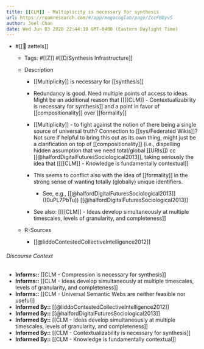 ```yaml
---
title: [[CLM]] - Multiplicity is necessary for synthesis
url: https://roamresearch.com/#/app/megacoglab/page/ZccFBByvS
author: Joel Chan
date: Wed Jun 03 2020 22:44:10 GMT-0400 (Eastern Daylight Time)
---
```


- #[[🌲 zettels]]

    - Tags: #[[Z]] #[[D/Synthesis Infrastructure]]

    - Description

        - [[Multiplicity]] is necessary for [[synthesis]]

        - Redundancy is good. Need multiple points of access to ideas. Might be an additional reason that [[[[CLM]] - Contextualizability is necessary for synthesis]] and a point in favor of [[compositionality]] over [[formality]]

        - [[Multiplicity]] - to fight against the notion of there being a single source of universal truth? Connection to [[sys/Federated Wikis]]? Not sure if helpful to bring this out as its own thing, might just be a clarification on top of [[compositionality]] (i.e., dispelling hidden assumption that we need total/global [[URIs]]) cc [[@halfordDigitalFuturesSociological2013]], taking seriously the idea that [[[[CLM]] - Knowledge is fundamentally contextual]]

        - This seems to conflict also with the idea of [[formality]] in the strong sense of wanting totally (globally) unique identifiers.

            - See, e.g., [[@halfordDigitalFuturesSociological2013]] ((0uPL7PbTu)) [[@halfordDigitalFuturesSociological2013]]

        - See also: [[[[CLM]] - Ideas develop simultaneously at multiple timescales, levels of granularity, and completeness]]

    - R-Sources

        - [[@liddoContestedCollectiveIntelligence2012]]

###### Discourse Context

- **Informs::** [[CLM - Compression is necessary for synthesis]]
- **Informs::** [[CLM - Ideas develop simultaneously at multiple timescales, levels of granularity, and completeness]]
- **Informs::** [[CLM - Universal Semantic Webs are neither feasible nor useful]]
- **Informed By::** [[@liddoContestedCollectiveIntelligence2012]]
- **Informed By::** [[@halfordDigitalFuturesSociological2013]]
- **Informed By::** [[CLM - Ideas develop simultaneously at multiple timescales, levels of granularity, and completeness]]
- **Informed By::** [[CLM - Contextualizability is necessary for synthesis]]
- **Informed By::** [[CLM - Knowledge is fundamentally contextual]]
